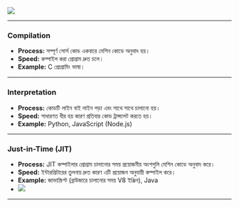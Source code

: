 ![](https://i.ibb.co/YBkLcNV/Compilation-vs-Interpreter.png)


---

### Compilation

- **Process:** সম্পূর্ণ সোর্স কোড একবারে মেশিন কোডে অনুবাদ হয়।
- **Speed:** কম্পাইল করা প্রোগ্রাম দ্রুত চলে।
- **Example:** C প্রোগ্রামিং ভাষা।

---

### Interpretation
- **Process:** কোডটি লাইন বাই লাইন পড়া এবং সাথে সাথে চালানো হয়।
- **Speed:** সাধারণত ধীর হয় কারণ প্রতিবার কোড ট্রান্সলেট করতে হয়।
- **Example:** Python, JavaScript (Node.js)


---

### Just-in-Time (JIT)
- **Process:** JIT কম্পাইলার প্রোগ্রাম চালানোর সময় প্রয়োজনীয় অংশগুলি মেশিন কোডে অনুবাদ করে।
- **Speed:** ইন্টারপ্রিটারের তুলনায় দ্রুত কারণ এটি প্রয়োজন অনুযায়ী কম্পাইল করে।
- **Example:** জাভাস্ক্রিপ্ট (ব্রাউজারে চালানোর সময় V8 ইঞ্জিন), Java 
- ![](https://i.ibb.co/FV1GS2m/JIT-Just-In-time-compilation.png)
    
 ---
 
   


